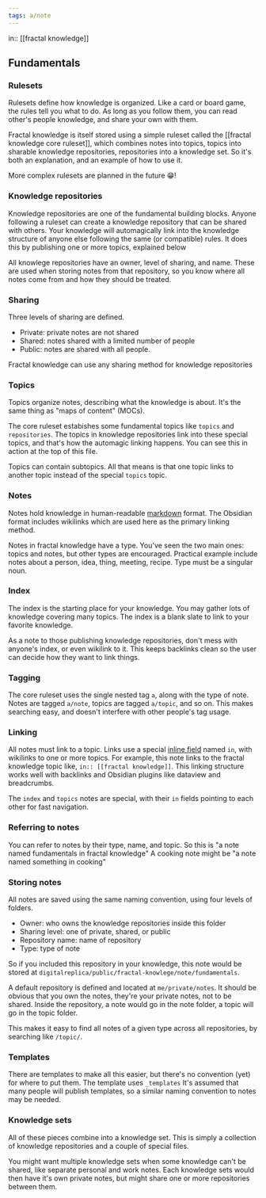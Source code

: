 ```yaml
---
tags: a/note
---
```

in:: [[fractal knowledge]]

## Fundamentals
### Rulesets
Rulesets define how knowledge is organized. Like a card or board game, the rules tell you what to do. As long as you follow them, you can read other's people knowledge, and share your own with them.

Fractal knowledge is itself stored using a simple ruleset called the [[fractal knowledge core ruleset]], which combines notes into topics, topics into sharable knowledge repositories, repositories into a knowledge set. So it's both an explanation, and an example of how to use it.

More complex rulesets are planned in the future 😁!

### Knowledge repositories
Knowledge repositories are one of the fundamental building blocks. Anyone following a ruleset can create a knowledge repository that can be shared with others. Your knowledge will automagically link into the knowledge structure of anyone else following the same (or compatible) rules. It does this by publishing one or more topics, explained below

All knowlege repositories have an owner, level of sharing, and name. These are used when storing notes from that repository, so you know where all notes come from and how they should be treated.

### Sharing
Three levels of sharing are defined.
- Private: private notes are not shared
- Shared: notes shared with a limited number of people
- Public: notes are shared with all people.

Fractal knowledge can use any sharing method for knowledge repositories

### Topics
Topics organize notes, describing what the knowledge is about. It's the same thing as "maps of content" (MOCs).

The core ruleset estabishes some fundamental topics like `topics` and `repositories`. The topics in knowledge repositories link into these special topics, and that's how the automagic linking happens. You can see this in action at the top of this file.

Topics can contain subtopics. All that means is that one topic links to another topic instead of the special `topics` topic.

### Notes
Notes hold knowledge in human-readable [markdown](https://help.obsidian.md/How+to/Format+your+notes) format. The Obsidian format includes wikilinks which are used here as the primary linking method.

Notes in fractal knowledge have a type. You've seen the two main ones: topics and notes, but other types are encouraged. Practical example include notes about a person, idea, thing, meeting, recipe. Type must be a singular noun.

### Index
The index is the starting place for your knowledge. You may gather lots of knowledge covering many topics. The index is a blank slate to link to your favorite knowledge.

As a note to those publishing knowledge repositories, don't mess with anyone's index, or even wikilink to it. This keeps backlinks clean so the user can decide how they want to link things.

### Tagging
The core ruleset uses the single nested tag `a`, along with the type of note. Notes are tagged `a/note`, topics are tagged `a/topic`, and so on. This makes searching easy, and doesn't interfere with other people's tag usage.

### Linking
All notes must link to a topic. Links use a special [inline field](https://blacksmithgu.github.io/obsidian-dataview/data-annotation/) named `in`, with wikilinks to one or more topics. For example, this note links to the fractal knowledge topic like, `in:: [[fractal knowledge]]`. This linking structure works well with backlinks and Obsidian plugins like dataview and breadcrumbs.

The `index` and `topics` notes are special, with their `in` fields pointing to each other for fast navigation.

### Referring to notes
You can refer to notes by their type, name, and topic. So this is "a note named fundamentals in fractal knowledge" A cooking note might be "a note named something in cooking"

### Storing notes
All notes are saved using the same naming convention, using four levels of folders.
- Owner: who owns the knowledge repositories inside this folder
- Sharing level: one of private, shared, or public
- Repository name: name of repository
- Type: type of note

So if you included this repository in your knowledge, this note would be stored at `digitalreplica/public/fractal-knowlege/note/fundamentals`.

A default repository is defined and located at `me/private/notes`. It should be obvious that you own the notes, they're your private notes, not to be shared. Inside the repository, a note would go in the note folder, a topic will go in the topic folder.

This makes it easy to find all notes of a given type across all repositories, by searching like `/topic/`. 

### Templates
There are templates to make all this easier, but there's no convention (yet) for where to put them. The template uses `_templates` It's assumed that many people will publish templates, so a similar naming convention to notes may be needed.

### Knowledge sets
All of these pieces combine into a knowledge set. This is simply a collection of knowledge repositories and a couple of special files.

You might want multiple knowledge sets when some knowledge can't be shared, like separate personal and work notes. Each knowledge sets would then have it's own private notes, but might share one or more repositories between them.
